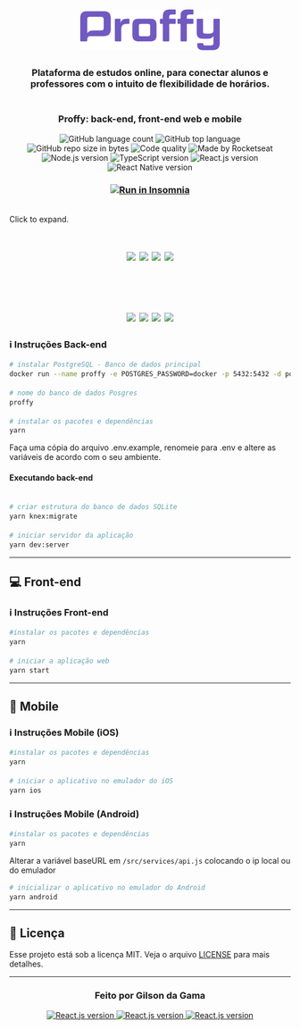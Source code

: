 <h1 align="center">
  <img alt="Proffy" title="proffy" src=".github/logo.svg" width="250px" />
</h1>

<h3 align="center">
  Plataforma de estudos online, para conectar alunos e professores com o intuito de flexibilidade de horários.
</h3>

<h3 align="center">
  <br>
  Proffy: back-end, front-end web e mobile
</h3>
<p align="center">
  <img alt="GitHub language count" src="https://img.shields.io/github/languages/count/GilsondaGama/GoStack11-GoBarber?color=yellow">

  <img alt="GitHub top language" src="https://img.shields.io/github/languages/top/GilsondaGama/GoStack11-GoBarber?color=yellow">

  <img alt="GitHub repo size in bytes" src="https://img.shields.io/github/repo-size/GilsondaGama/GoStack11-GoBarber?color=yellow">

  <img alt="Code quality" src="https://api.codacy.com/project/badge/Grade/45ac7042be6941f0be6cf27d7168a1af">
  
  <img alt="Made by Rocketseat" src="https://img.shields.io/github/license/GilsondaGama/GoStack11-GoBarber">

  <br>

  <img alt="Node.js version" src="https://img.shields.io/badge/Node.js-v12.16.1-689f63?style=flat&logoColor=689f63&logo=node.js">

  <img alt="TypeScript version" src="https://img.shields.io/badge/TypeScript-v3.8.3-007acc?style=flat&logoColor=007acc&logo=typescript">

  <img alt="React.js version" src="https://img.shields.io/badge/React.js-v16.13.1-60dafb?style=flat&logoColor=60dafb&logo=react">

  <img alt="React Native version" src="https://img.shields.io/badge/React_Native-v0.62.2-7159c1?style=flat&logoColor=60dafb&logo=react">
</p>


<h3 align="center">
  <a href="https://github.com/GilsondaGama/NLW2-Proffys/blob/master/server/Insomnia.json" target="_blank"><img src="https://insomnia.rest/images/run.svg" alt="Run in Insomnia"></a>
</h3>



<br>
Click to expand.
<h1 align="center">
    <img src="https://github.com/GilsondaGama/NLW2-Proffys/blob/master/.github/gifs/01.gif" width="19%"/>
    <img src="https://github.com/GilsondaGama/NLW2-Proffys/blob/master/.github/gifs/02.gif" width="20%"/>
    <img src="https://github.com/GilsondaGama/NLW2-Proffys/blob/master/.github/gifs/03.gif" width="20%"/>
    <img src="https://github.com/GilsondaGama/NLW2-Proffys/blob/master/.github/gifs/04.gif" width="20%"/>
</h1>
<br>
<h1 align="center">
    <img src="https://github.com/GilsondaGama/NLW2-Proffys/blob/master/.github/screenshots/07.jpeg" width="10%"/>
    <img src="https://github.com/GilsondaGama/NLW2-Proffys/blob/master/.github/screenshots/08.jpeg" width="10%"/>  
    <img src="https://github.com/GilsondaGama/NLW2-Proffys/blob/master/.github/screenshots/09.jpeg" width="10%"/>  
    <img src="https://github.com/GilsondaGama/NLW2-Proffys/blob/master/.github/screenshots/10.jpeg" width="10%"/>  
</h1>



### :information_source: Instruções Back-end

```bash
# instalar PostgreSQL - Banco de dados principal
docker run --name proffy -e POSTGRES_PASSWORD=docker -p 5432:5432 -d postgres

# nome do banco de dados Posgres
proffy

# instalar os pacotes e dependências
yarn
```

Faça uma cópia do arquivo .env.example, renomeie para .env e altere as variáveis de acordo com o seu ambiente.

#### Executando back-end

```bash

# criar estrutura do banco de dados SQLite
yarn knex:migrate

# iniciar servidor da aplicação
yarn dev:server

```

---

## :computer: Front-end

### :information_source: Instruções Front-end

```bash
#instalar os pacotes e dependências
yarn

# iniciar a aplicação web
yarn start
```

---

## :iphone: Mobile

### :information_source: Instruções Mobile (iOS)

```bash
#instalar os pacotes e dependências
yarn

# iniciar o aplicativo no emulador do iOS
yarn ios
```

### :information_source: Instruções Mobile (Android)

```bash
#instalar os pacotes e dependências
yarn
```

Alterar a variável baseURL em `/src/services/api.js` colocando o ip local ou do emulador

```bash
# inicializar o aplicativo no emulador do Android
yarn android
```

---

## :memo: Licença

Esse projeto está sob a licença MIT. Veja o arquivo [LICENSE](LICENSE) para mais detalhes.

---

<h3 align="center">
  Feito por Gilson da Gama
</h3>

<p align="center">
  <a href="https://www.linkedin.com/in/gilsondagama/">
    <img alt="React.js version" src="https://img.shields.io/badge/LinkedIn-gilsondagama-0e76a8?style=flat&logoColor=white&logo=linkedin">
  </a>
  <a href="https://www.facebook.com/gilson.dagama">
    <img alt="React.js version" src="https://img.shields.io/badge/Facebook-gilson.dagama-1778F2?style=flat&logoColor=white&logo=facebook">
  </a>
  <a href="https://www.instagram.com/gilsondagama/">
    <img alt="React.js version" src="https://img.shields.io/badge/Instagram-@gilsondagama-833AB4?style=flat&logoColor=white&logo=instagram">
  </a>
</p>
